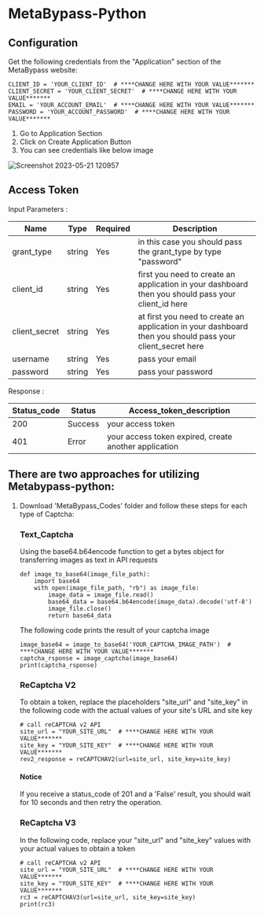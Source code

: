 # MetaBypass-Python

## Configuration

Get the following credentials from the "Application" section of the MetaBypass website:

```
CLIENT_ID = 'YOUR_CLIENT_ID'  # ****CHANGE HERE WITH YOUR VALUE*******
CLIENT_SECRET = 'YOUR_CLIENT_SECRET'  # ****CHANGE HERE WITH YOUR VALUE*******
EMAIL = 'YOUR_ACCOUNT_EMAIL'  # ****CHANGE HERE WITH YOUR VALUE*******
PASSWORD = 'YOUR_ACCOUNT_PASSWORD'  # ****CHANGE HERE WITH YOUR VALUE*******
```

1. Go to Application Section 
2. Click on Create Application Button
3. You can see credentials like below image


![Screenshot 2023-05-21 120957](https://github.com/metabypass/metabypass-python/assets/128980891/4420f7ed-1588-412a-b0e8-2876d4ae1854)


## Access Token
Input Parameters :

|     Name	  |   Type    |  Required   | Description |
| ----------- | --------- | ----------- | ----------- |
| grant_type	|  string	  |    Yes	    | in this case you should pass the grant_type by type "password" |
| client_id	  |  string	  |    Yes	    | first you need to create an application in your dashboard then you should pass your client_id here |
| client_secret |	string	|    Yes	    | at first you need to create an application in your dashboard then you should pass your client_secret here |
| username	    | string	|    Yes	    | pass your email |
| password	    | string	|    Yes	    | pass your password |

Response :

| Status_code	|  Status  |  Access_token_description  | 
| ----------- | -------- | -------------- |
| 200	        | Success  | your access token |
| 401	        |  Error	 | your access token expired, create another application



## There are two approaches for utilizing Metabypass-python:
1. Download 'MetaBypass_Codes' folder and follow these steps for each type of Captcha: 

    ### Text_Captcha
    Using the  base64.b64encode function to get a bytes object for transferring images as text in API requests
    ```
    def image_to_base64(image_file_path):
        import base64
        with open(image_file_path, "rb") as image_file:
            image_data = image_file.read()
            base64_data = base64.b64encode(image_data).decode('utf-8')
            image_file.close()
            return base64_data
    ```

    The following code prints the result of your captcha image
    ```
    image_base64 = image_to_base64('YOUR_CAPTCHA_IMAGE_PATH')  # ****CHANGE HERE WITH YOUR VALUE*******
    captcha_rsponse = image_captcha(image_base64)
    print(captcha_rsponse)
    ```


    ### ReCaptcha V2

    To obtain a token, replace the placeholders "site_url" and "site_key" in the following code with the actual values of your site's URL and site key
    ```
    # call reCAPTCHA v2 API
    site_url = "YOUR_SITE_URL"  # ****CHANGE HERE WITH YOUR VALUE*******
    site_key = "YOUR_SITE_KEY"  # ****CHANGE HERE WITH YOUR VALUE*******
    rev2_response = reCAPTCHAV2(url=site_url, site_key=site_key)
    ```
    #### Notice
    If you receive a status_code of 201 and a 'False' result, you should wait for 10 seconds and then retry the operation.


    ### ReCaptcha V3

    In the following code, replace your "site_url" and "site_key" values with your actual values to obtain a token

    ```
    # call reCAPTCHA v2 API
    site_url = "YOUR_SITE_URL"  # ****CHANGE HERE WITH YOUR VALUE*******
    site_key = "YOUR_SITE_KEY"  # ****CHANGE HERE WITH YOUR VALUE*******
    rc3 = reCAPTCHAV3(url=site_url, site_key=site_key)
    print(rc3)
    ```
